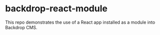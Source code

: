 # backdrop-react-module
This repo demonstrates the use of a React app installed as a module into Backdrop CMS.

